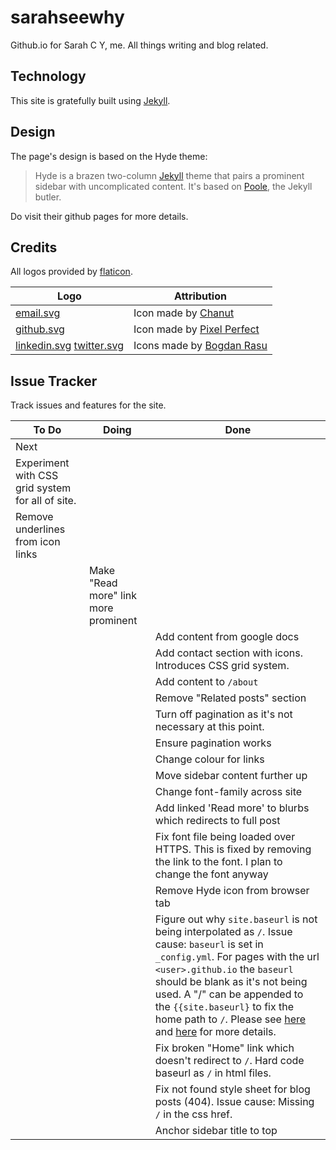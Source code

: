 # sarahseewhy

Github.io for Sarah C Y, me. All things writing and blog related.

## Technology 
This site is gratefully built using [Jekyll](https://jekyllrb.com/docs/github-pages/). 

## Design
The page's design is based on the Hyde theme:

> Hyde is a brazen two-column [Jekyll](http://jekyllrb.com) theme that pairs a prominent sidebar with uncomplicated content. It's based on [Poole](http://getpoole.com), the Jekyll butler.

Do visit their github pages for more details.

## Credits

All logos provided by [flaticon](www.flaticon.com).

| Logo | Attribution |
|------|-------------|
| [email.svg](https://github.com/sarahseewhy/sarahseewhy.github.io/blob/master/public/logos/svg/email.svg) | Icon made by [Chanut](https://www.flaticon.com/authors/chanut)  |
| [github.svg](https://github.com/sarahseewhy/sarahseewhy.github.io/blob/master/public/logos/svg/github.svg) | Icon made by [Pixel Perfect](https://www.flaticon.com/authors/pixel-perfect) |
| [linkedin.svg](https://github.com/sarahseewhy/sarahseewhy.github.io/blob/master/public/logos/svg/linkedin.svg) [twitter.svg](https://github.com/sarahseewhy/sarahseewhy.github.io/blob/master/public/logos/svg/twitter.svg) | Icons made by [Bogdan Rasu](https://www.flaticon.com/authors/bogdan-rosu) |

## Issue Tracker

Track issues and features for the site.

| To Do | Doing | Done|
|-------|-------|-----|
| Next | | |
| Experiment with CSS grid system for all of site. | | |
| Remove underlines from icon links | | |
|  | Make "Read more" link more prominent | |
|  | | Add content from google docs |
|  | | Add contact section with icons. Introduces CSS grid system. |
|  | | Add content to `/about` |
|  | | Remove "Related posts" section |
|  | | Turn off pagination as it's not necessary at this point. |
|  | | Ensure pagination works |
|  | | Change colour for links |
|  | | Move sidebar content further up |
|  | | Change font-family across site |
|  | | Add linked 'Read more' to blurbs which redirects to full post |
|  | | Fix font file being loaded over HTTPS. This is fixed by removing the link to the font. I plan to change the font anyway |
|  | | Remove Hyde icon from browser tab |
|  | | Figure out why `site.baseurl` is not being interpolated as `/`. Issue cause: `baseurl` is set in `_config.yml`. For pages with the url `<user>.github.io` the `baseurl` should be blank as it's not being used. A "/" can be appended to the `{{site.baseurl}` to fix the home path to `/`. Please see [here](https://byparker.com/blog/2014/clearing-up-confusion-around-baseurl/) and [here](https://software-carpentry.org/blog/2016/09/we-still-cant-have-nice-things.html) for more details. |
|  | | Fix broken "Home" link which doesn't redirect to `/`. Hard code baseurl as `/` in html files. |
|  | | Fix not found style sheet for blog posts (404). Issue cause: Missing `/` in the css href. |
|  | | Anchor sidebar title to top |





